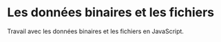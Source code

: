 # Les données binaires et les fichiers

Travail avec les données binaires et les fichiers en JavaScript.
